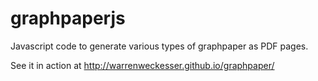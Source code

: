 graphpaperjs
============

Javascript code to generate various types of graphpaper as PDF pages.

See it in action at http://warrenweckesser.github.io/graphpaper/
